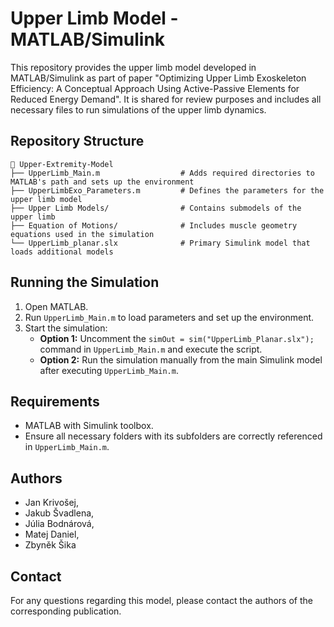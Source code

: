 # Upper Limb Model - MATLAB/Simulink

This repository provides the upper limb model developed in MATLAB/Simulink as part of paper "Optimizing Upper Limb Exoskeleton Efficiency: A Conceptual Approach Using Active-Passive Elements for Reduced Energy Demand". It is shared for review purposes and includes all necessary files to run simulations of the upper limb dynamics.

## Repository Structure

```
📂 Upper-Extremity-Model
├── UpperLimb_Main.m                  # Adds required directories to MATLAB's path and sets up the environment
├── UpperLimbExo_Parameters.m         # Defines the parameters for the upper limb model
├── Upper Limb Models/                # Contains submodels of the upper limb
├── Equation of Motions/              # Includes muscle geometry equations used in the simulation
└── UpperLimb_planar.slx              # Primary Simulink model that loads additional models
```

## Running the Simulation

1. Open MATLAB.
2. Run `UpperLimb_Main.m` to load parameters and set up the environment.
3. Start the simulation:
   - **Option 1:** Uncomment the `simOut = sim("UpperLimb_Planar.slx");` command in `UpperLimb_Main.m` and execute the script.
   - **Option 2:** Run the simulation manually from the main Simulink model after executing `UpperLimb_Main.m`.

## Requirements

- MATLAB with Simulink toolbox.
- Ensure all necessary folders with its subfolders are correctly referenced in `UpperLimb_Main.m`.


## Authors
- Jan Krivošej,
- Jakub Švadlena,
- Júlia Bodnárová,
- Matej Daniel,
- Zbyněk Šika


## Contact

For any questions regarding this model, please contact the authors of the corresponding publication.

